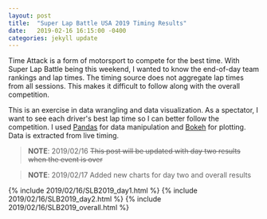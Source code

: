 ```yaml
---
layout: post
title:  "Super Lap Battle USA 2019 Timing Results"
date:   2019-02-16 16:15:00 -0400
categories: jekyll update
---
```

Time Attack is a form of motorsport to compete for the best time. With Super
Lap Battle being this weekend, I wanted to know the end-of-day team rankings
and lap times. The timing source does not aggregate lap times from all
sessions. This makes it difficult to follow along with the overall competition.

This is an exercise in data wrangling and data visualization. As a spectator, I
want to see each driver's best lap time so I can better follow the competition.
I used [Pandas](https://pandas.pydata.org/) for data manipulation and
[Bokeh](https://bokeh.pydata.org/) for plotting. Data is extracted from live
timing.

> **NOTE**: 2019/02/16 ~~This post will be updated with day two results when the
> event is over~~

> **NOTE**: 2019/02/17 Added new charts for day two and overall results

{% include 2019/02/16/SLB2019_day1.html %}
{% include 2019/02/16/SLB2019_day2.html %}
{% include 2019/02/16/SLB2019_overall.html %}
